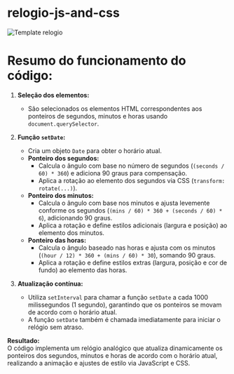 # relogio-js-and-css
![Template relogio](https://github.com/weslei573/Portfolio-Website/blob/main/assets/project-1.png)


# Resumo do funcionamento do código:

1. **Seleção dos elementos:**

   - São selecionados os elementos HTML correspondentes aos ponteiros de segundos, minutos e horas usando `document.querySelector`.

2. **Função `setDate`:**

   - Cria um objeto `Date` para obter o horário atual.
   - **Ponteiro dos segundos:**
     - Calcula o ângulo com base no número de segundos (`(seconds / 60) * 360`) e adiciona 90 graus para compensação.
     - Aplica a rotação ao elemento dos segundos via CSS (`transform: rotate(...)`).
   - **Ponteiro dos minutos:**
     - Calcula o ângulo com base nos minutos e ajusta levemente conforme os segundos (`(mins / 60) * 360 + (seconds / 60) * 6`), adicionando 90 graus.
     - Aplica a rotação e define estilos adicionais (largura e posição) ao elemento dos minutos.
   - **Ponteiro das horas:**
     - Calcula o ângulo baseado nas horas e ajusta com os minutos (`(hour / 12) * 360 + (mins / 60) * 30`), somando 90 graus.
     - Aplica a rotação e define estilos extras (largura, posição e cor de fundo) ao elemento das horas.

3. **Atualização contínua:**
   - Utiliza `setInterval` para chamar a função `setDate` a cada 1000 milissegundos (1 segundo), garantindo que os ponteiros se movam de acordo com o horário atual.
   - A função `setDate` também é chamada imediatamente para iniciar o relógio sem atraso.

**Resultado:**  
O código implementa um relógio analógico que atualiza dinamicamente os ponteiros dos segundos, minutos e horas de acordo com o horário atual, realizando a animação e ajustes de estilo via JavaScript e CSS.
